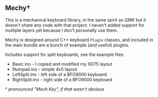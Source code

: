 Mechy†
------

This is a mechanical keyboard library, in the same spirit as QMK but it doesn't share any code with that project.  I haven't added support for multiple layers yet because I don't personally use them.

Mechy is designed around C++ keyboard `Plugin` classes, and included in the main bundle are a bunch of example (and useful) plugins.

Includes support for split keyboards, see the example files.

- Basic.ino - I copied and modified my XD75 layout
- Numpad.ino - simple 4x5 layout
- LeftSplit.ino - left side of a BFO9000 keyboard
- RightSplit.ino - right side of a BFO9000 keyboard

† *pronounced "Mech Key", if that wasn't obvious*
